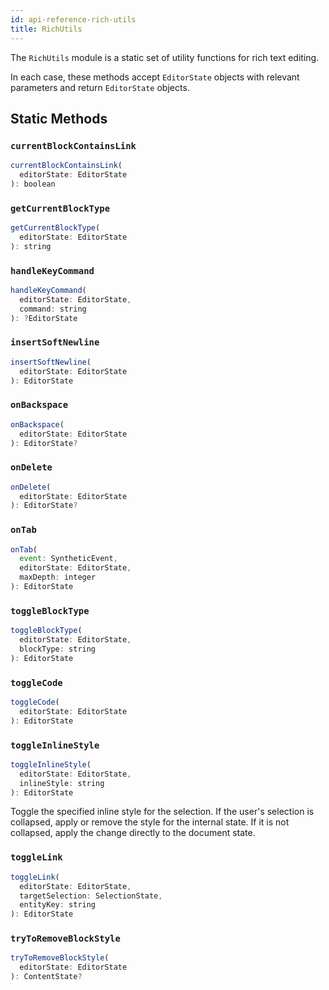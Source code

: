 ```yaml
---
id: api-reference-rich-utils
title: RichUtils
---
```


The `RichUtils` module is a static set of utility functions for rich text
editing.

In each case, these methods accept `EditorState` objects with relevant
parameters and return `EditorState` objects.

## Static Methods

### `currentBlockContainsLink`

```js
currentBlockContainsLink(
  editorState: EditorState
): boolean
```

### `getCurrentBlockType`

```js
getCurrentBlockType(
  editorState: EditorState
): string
```

### `handleKeyCommand`

```js
handleKeyCommand(
  editorState: EditorState,
  command: string
): ?EditorState
```

### `insertSoftNewline`

```js
insertSoftNewline(
  editorState: EditorState
): EditorState
```

### `onBackspace`

```js
onBackspace(
  editorState: EditorState
): EditorState?
```

### `onDelete`

```js
onDelete(
  editorState: EditorState
): EditorState?
```

### `onTab`

```js
onTab(
  event: SyntheticEvent,
  editorState: EditorState,
  maxDepth: integer
): EditorState
```

### `toggleBlockType`

```js
toggleBlockType(
  editorState: EditorState,
  blockType: string
): EditorState
```

### `toggleCode`

```js
toggleCode(
  editorState: EditorState
): EditorState
```

### `toggleInlineStyle`

```js
toggleInlineStyle(
  editorState: EditorState,
  inlineStyle: string
): EditorState
```

Toggle the specified inline style for the selection. If the
user's selection is collapsed, apply or remove the style for the
internal state. If it is not collapsed, apply the change directly
to the document state.

### `toggleLink`

```js
toggleLink(
  editorState: EditorState,
  targetSelection: SelectionState,
  entityKey: string
): EditorState
```

### `tryToRemoveBlockStyle`

```js
tryToRemoveBlockStyle(
  editorState: EditorState
): ContentState?
```
